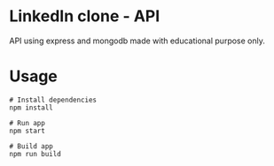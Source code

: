 # LinkedIn clone - API

API using express and mongodb made with educational purpose only.

# Usage

```
# Install dependencies
npm install
```

```
# Run app
npm start
```

```
# Build app
npm run build
```
